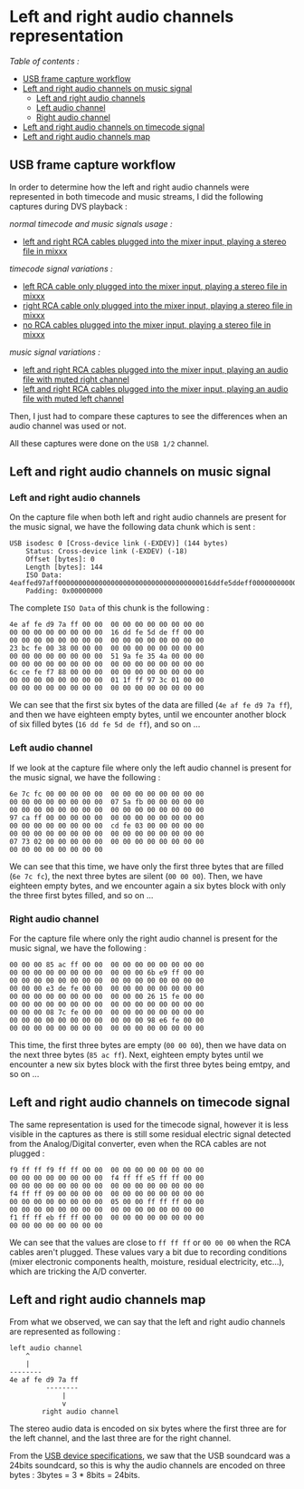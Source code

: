 # Left and right audio channels representation

*Table of contents :*

- [USB frame capture workflow](#usb-frame-capture-workflow)
- [Left and right audio channels on music signal](#left-and-right-audio-channels-on-music-signal)
    - [Left and right audio channels](#left-and-right-audio-channels)
    - [Left audio channel](#left-audio-channel)
    - [Right audio channel](#right-audio-channel)
- [Left and right audio channels on timecode signal](#left-and-right-audio-channels-on-timecode-signal)
- [Left and right audio channels map](#left-and-right-audio-channels-map)

## USB frame capture workflow

In order to determine how the left and right audio channels were represented in
both timecode and music streams, I did the following captures during DVS
playback :

*normal timecode and music signals usage :*

- [left and right RCA cables plugged into the mixer input, playing a stereo file in mixxx](captures/usb12_lrinput_lroutput_256samples_44100Hz.pcapng)

*timecode signal variations :*

- [left RCA cable only plugged into the mixer input, playing a stereo file in mixxx](captures/usb12_linput_lroutput_256samples_44100Hz.pcapng)
- [right RCA cable only plugged into the mixer input, playing a stereo file in mixxx](captures/usb12_rinput_lroutput_256samples_44100Hz.pcapng)
- [no RCA cables plugged into the mixer input, playing a stereo file in mixxx](captures/usb12_noinput_lroutput_256samples_44100Hz.pcapng)

*music signal variations :*

- [left and right RCA cables plugged into the mixer input, playing an audio file with muted right channel](captures/usb12_lrinput_loutput_256samples_44100Hz.pcapng)
- [left and right RCA cables plugged into the mixer input, playing an audio file with muted left channel](captures/usb12_lrinput_routput_256samples_44100Hz.pcapng)

Then, I just had to compare these captures to see the differences when an audio
channel was used or not.

All these captures were done on the `USB 1/2` channel.

## Left and right audio channels on music signal

### Left and right audio channels

On the capture file when both left and right audio channels are present for the
music signal, we have the following data chunk which is sent :

```
USB isodesc 0 [Cross-device link (-EXDEV)] (144 bytes)
    Status: Cross-device link (-EXDEV) (-18)
    Offset [bytes]: 0
    Length [bytes]: 144
    ISO Data: 4eaffed97aff00000000000000000000000000000000000016ddfe5ddeff000000000000…
    Padding: 0x00000000
```

The complete `ISO Data` of this chunk is the following :

```
4e af fe d9 7a ff 00 00  00 00 00 00 00 00 00 00
00 00 00 00 00 00 00 00  16 dd fe 5d de ff 00 00
00 00 00 00 00 00 00 00  00 00 00 00 00 00 00 00
23 bc fe 00 38 00 00 00  00 00 00 00 00 00 00 00
00 00 00 00 00 00 00 00  51 9a fe 35 4a 00 00 00
00 00 00 00 00 00 00 00  00 00 00 00 00 00 00 00
6c ce fe f7 88 00 00 00  00 00 00 00 00 00 00 00
00 00 00 00 00 00 00 00  01 1f ff 97 3c 01 00 00
00 00 00 00 00 00 00 00  00 00 00 00 00 00 00 00
```

We can see that the first six bytes of the data are filled
(`4e af fe d9 7a ff`), and then we have eighteen empty bytes, until we
encounter another block of six filled bytes (`16 dd fe 5d de ff`),
and so on ...

### Left audio channel

If we look at the capture file where only the left audio channel is present for
the music signal, we have the following :

```
6e 7c fc 00 00 00 00 00  00 00 00 00 00 00 00 00
00 00 00 00 00 00 00 00  07 5a fb 00 00 00 00 00
00 00 00 00 00 00 00 00  00 00 00 00 00 00 00 00
97 ca ff 00 00 00 00 00  00 00 00 00 00 00 00 00
00 00 00 00 00 00 00 00  cd fe 03 00 00 00 00 00
00 00 00 00 00 00 00 00  00 00 00 00 00 00 00 00
07 73 02 00 00 00 00 00  00 00 00 00 00 00 00 00
00 00 00 00 00 00 00 00
```

We can see that this time, we have only the first three bytes that are filled
(`6e 7c fc`), the next three bytes are silent (`00 00 00`).
Then, we have eighteen empty bytes, and we encounter again a six bytes block
with only the three first bytes filled, and so on ...

### Right audio channel

For the capture file where only the right audio channel is present for the music
signal, we have the following :

```
00 00 00 85 ac ff 00 00  00 00 00 00 00 00 00 00
00 00 00 00 00 00 00 00  00 00 00 6b e9 ff 00 00
00 00 00 00 00 00 00 00  00 00 00 00 00 00 00 00
00 00 00 e3 de fe 00 00  00 00 00 00 00 00 00 00
00 00 00 00 00 00 00 00  00 00 00 26 15 fe 00 00
00 00 00 00 00 00 00 00  00 00 00 00 00 00 00 00
00 00 00 08 7c fe 00 00  00 00 00 00 00 00 00 00
00 00 00 00 00 00 00 00  00 00 00 98 e6 fe 00 00
00 00 00 00 00 00 00 00  00 00 00 00 00 00 00 00
```

This time, the first three bytes are empty (`00 00 00`), then we have data on
the next three bytes (`85 ac ff`). Next, eighteen empty bytes until we encounter
a new six bytes block with the first three bytes being emtpy, and so on ...

## Left and right audio channels on timecode signal

The same representation is used for the timecode signal, however it is less
visible in the captures as there is still some residual electric signal detected
from the Analog/Digital converter, even when the RCA cables are not plugged :

```
f9 ff ff f9 ff ff 00 00  00 00 00 00 00 00 00 00
00 00 00 00 00 00 00 00  f4 ff ff e5 ff ff 00 00
00 00 00 00 00 00 00 00  00 00 00 00 00 00 00 00
f4 ff ff 09 00 00 00 00  00 00 00 00 00 00 00 00
00 00 00 00 00 00 00 00  05 00 00 ff ff ff 00 00
00 00 00 00 00 00 00 00  00 00 00 00 00 00 00 00
f1 ff ff eb ff ff 00 00  00 00 00 00 00 00 00 00
00 00 00 00 00 00 00 00
```

We can see that the values are close to `ff ff ff` or `00 00 00` when the RCA
cables aren't plugged. These values vary a bit due to recording conditions
(mixer electronic components health, moisture, residual electricity, etc...),
which are tricking the A/D converter.

## Left and right audio channels map

From what we observed, we can say that the left and right audio channels are
represented as following :

```
left audio channel
    ^
    |
--------
4e af fe d9 7a ff
         --------
             |
             v
        right audio channel
```

The stereo audio data is encoded on six bytes where the first three are for the
left channel, and the last three are for the right channel.

From the [USB device specifications](../usb-device-specifications.md), we saw
that the USB soundcard was a 24bits soundcard, so this is why the audio channels
are encoded on three bytes : 3bytes = 3 * 8bits = 24bits.
